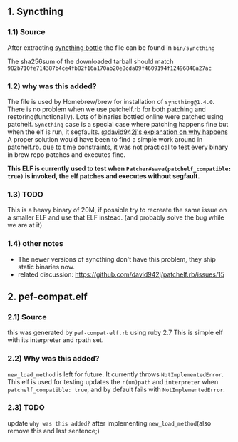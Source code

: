 ## 1. Syncthing

### 1.1) Source
After extracting [syncthing bottle](https://bintray.com/linuxbrew/bottles/download_file?file_path=syncthing-1.4.0.x86_64_linux.bottle.tar.gz) the file can be found in `bin/syncthing `

The sha256sum of the downloaded tarball should match
`982b710fe714387b4ce4fb82f16a170ab20e8cda09f4609194f12496848a27ac`

### 1.2) why was this added?
The file is used by Homebrew/brew for installation of `syncthing@1.4.0`.
There is no problem when we use patchelf.rb for both patching and restoring(functionally).
Lots of binaries bottled online were patched using patchelf.
`Syncthing` case is a special case where patching happens fine but when the elf
is run, it segfaults.
[@david942j's explanation on why happens](https://github.com/david942j/patchelf.rb/issues/15#issuecomment-605767300)
A proper solution would have been to find a simple work around in patchelf.rb.
due to time constraints, it was not practical to test every binary in brew
repo patches and executes fine.

**This ELF is currently used to test when `Patcher#save(patchelf_compatible: true)` is invoked, the elf patches and executes without segfault.**

### 1.3) TODO
This is a heavy binary of 20M,
if possible try to recreate the same issue on a smaller ELF and use that ELF instead.
(and probably solve the bug while we are at it)

### 1.4) other notes
* The newer versions of syncthing don't have this problem, they ship static binaries now.
* related discussion: https://github.com/david942j/patchelf.rb/issues/15


## 2. pef-compat.elf

### 2.1) Source
this was generated by `pef-compat-elf.rb` using ruby 2.7
This is simple elf with its interpreter and rpath set.

### 2.2) Why was this added?
`new_load_method` is left for future. It currently throws `NotImplementedError`.
This elf is used for testing updates the `r(un)path` and `interpreter`
when `patchelf_compatible: true`, and by default fails with `NotImplementedError`.


### 2.3) TODO
update `why was this added?` after implementing `new_load_method`(also remove this and  last sentence;)
